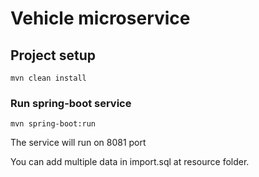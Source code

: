 # Vehicle microservice

## Project setup
```
mvn clean install
```

### Run spring-boot service 
```
mvn spring-boot:run
```
The service will run on 8081 port

You can add multiple data in import.sql at resource folder. 
